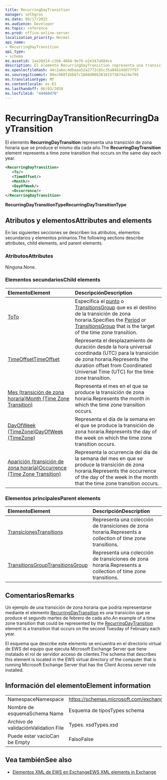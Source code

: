 ```yaml
---
title: RecurringDayTransition
manager: sethgros
ms.date: 09/17/2015
ms.audience: Developer
ms.topic: reference
ms.prod: office-online-server
localization_priority: Normal
api_name:
- RecurringDayTransition
api_type:
- schema
ms.assetid: 1ae28d14-c2b8-4084-9e76-e2e347a884ce
description: El elemento RecurringDayTransition representa una transición de zona horaria que se produce el mismo día cada año.
ms.openlocfilehash: 44c2a6ec4dbaaa52a2772cb5c35a84b14dd77f97
ms.sourcegitcommit: 88ec988f2bb67c1866d06b361615f3674a24e795
ms.translationtype: MT
ms.contentlocale: es-ES
ms.lasthandoff: 06/03/2020
ms.locfileid: "44468470"
---
```

# <a name="recurringdaytransition"></a><span data-ttu-id="1d0f4-103">RecurringDayTransition</span><span class="sxs-lookup"><span data-stu-id="1d0f4-103">RecurringDayTransition</span></span>

<span data-ttu-id="1d0f4-104">El elemento **RecurringDayTransition** representa una transición de zona horaria que se produce el mismo día cada año.</span><span class="sxs-lookup"><span data-stu-id="1d0f4-104">The **RecurringDayTransition** element represents a time zone transition that occurs on the same day each year.</span></span> 
  
```xml
<RecurringDayTransition>
   <To/>
   <TimeOffset/>
   <Month/>
   <DayOfWeek/>
   <Occurrence/>
</RecurringDayTransition>
```

 <span data-ttu-id="1d0f4-105">**RecurringDayTransitionType**</span><span class="sxs-lookup"><span data-stu-id="1d0f4-105">**RecurringDayTransitionType**</span></span>
## <a name="attributes-and-elements"></a><span data-ttu-id="1d0f4-106">Atributos y elementos</span><span class="sxs-lookup"><span data-stu-id="1d0f4-106">Attributes and elements</span></span>

<span data-ttu-id="1d0f4-107">En las siguientes secciones se describen los atributos, elementos secundarios y elementos primarios.</span><span class="sxs-lookup"><span data-stu-id="1d0f4-107">The following sections describe attributes, child elements, and parent elements.</span></span>
  
### <a name="attributes"></a><span data-ttu-id="1d0f4-108">Atributos</span><span class="sxs-lookup"><span data-stu-id="1d0f4-108">Attributes</span></span>

<span data-ttu-id="1d0f4-109">Ninguna.</span><span class="sxs-lookup"><span data-stu-id="1d0f4-109">None.</span></span>
  
### <a name="child-elements"></a><span data-ttu-id="1d0f4-110">Elementos secundarios</span><span class="sxs-lookup"><span data-stu-id="1d0f4-110">Child elements</span></span>

|<span data-ttu-id="1d0f4-111">**Elemento**</span><span class="sxs-lookup"><span data-stu-id="1d0f4-111">**Element**</span></span>|<span data-ttu-id="1d0f4-112">**Descripción**</span><span class="sxs-lookup"><span data-stu-id="1d0f4-112">**Description**</span></span>|
|:-----|:-----|
|[<span data-ttu-id="1d0f4-113">To</span><span class="sxs-lookup"><span data-stu-id="1d0f4-113">To</span></span>](to.md) <br/> |<span data-ttu-id="1d0f4-114">Especifica el [punto](period.md) o [TransitionsGroup](transitionsgroup.md) que es el destino de la transición de zona horaria.</span><span class="sxs-lookup"><span data-stu-id="1d0f4-114">Specifies the [Period](period.md) or [TransitionsGroup](transitionsgroup.md) that is the target of the time zone transition.</span></span>  <br/> |
|[<span data-ttu-id="1d0f4-115">TimeOffset</span><span class="sxs-lookup"><span data-stu-id="1d0f4-115">TimeOffset</span></span>](timeoffset.md) <br/> |<span data-ttu-id="1d0f4-116">Representa el desplazamiento de duración desde la hora universal coordinada (UTC) para la transición de zona horaria.</span><span class="sxs-lookup"><span data-stu-id="1d0f4-116">Represents the duration offset from Coordinated Universal Time (UTC) for the time zone transition.</span></span>  <br/> |
|[<span data-ttu-id="1d0f4-117">Mes (transición de zona horaria)</span><span class="sxs-lookup"><span data-stu-id="1d0f4-117">Month (Time Zone Transition)</span></span>](month-time-zone-transition.md) <br/> |<span data-ttu-id="1d0f4-118">Representa el mes en el que se produce la transición de zona horaria.</span><span class="sxs-lookup"><span data-stu-id="1d0f4-118">Represents the month in which the time zone transition occurs.</span></span>  <br/> |
|[<span data-ttu-id="1d0f4-119">DayOfWeek (TimeZone)</span><span class="sxs-lookup"><span data-stu-id="1d0f4-119">DayOfWeek (TimeZone)</span></span>](dayofweek-timezone.md) <br/> |<span data-ttu-id="1d0f4-120">Representa el día de la semana en el que se produce la transición de zona horaria.</span><span class="sxs-lookup"><span data-stu-id="1d0f4-120">Represents the day of the week on which the time zone transition occurs.</span></span>  <br/> |
|[<span data-ttu-id="1d0f4-121">Aparición (transición de zona horaria)</span><span class="sxs-lookup"><span data-stu-id="1d0f4-121">Occurrence (Time Zone Transition)</span></span>](occurrence-time-zone-transition.md) <br/> |<span data-ttu-id="1d0f4-122">Representa la ocurrencia del día de la semana del mes en que se produce la transición de zona horaria.</span><span class="sxs-lookup"><span data-stu-id="1d0f4-122">Represents the occurrence of the day of the week in the month that the time zone transition occurs.</span></span>  <br/> |
   
### <a name="parent-elements"></a><span data-ttu-id="1d0f4-123">Elementos principales</span><span class="sxs-lookup"><span data-stu-id="1d0f4-123">Parent elements</span></span>

|<span data-ttu-id="1d0f4-124">**Elemento**</span><span class="sxs-lookup"><span data-stu-id="1d0f4-124">**Element**</span></span>|<span data-ttu-id="1d0f4-125">**Descripción**</span><span class="sxs-lookup"><span data-stu-id="1d0f4-125">**Description**</span></span>|
|:-----|:-----|
|[<span data-ttu-id="1d0f4-126">Transiciones</span><span class="sxs-lookup"><span data-stu-id="1d0f4-126">Transitions</span></span>](transitions.md) <br/> |<span data-ttu-id="1d0f4-127">Representa una colección de transiciones de zona horaria.</span><span class="sxs-lookup"><span data-stu-id="1d0f4-127">Represents a collection of time zone transitions.</span></span>  <br/> |
|[<span data-ttu-id="1d0f4-128">TransitionsGroup</span><span class="sxs-lookup"><span data-stu-id="1d0f4-128">TransitionsGroup</span></span>](transitionsgroup.md) <br/> |<span data-ttu-id="1d0f4-129">Representa una colección de transiciones de zona horaria.</span><span class="sxs-lookup"><span data-stu-id="1d0f4-129">Represents a collection of time zone transitions.</span></span>  <br/> |
   
## <a name="remarks"></a><span data-ttu-id="1d0f4-130">Comentarios</span><span class="sxs-lookup"><span data-stu-id="1d0f4-130">Remarks</span></span>

<span data-ttu-id="1d0f4-131">Un ejemplo de una transición de zona horaria que podría representarse mediante el elemento [RecurringDayTransition](recurringdaytransition.md) es una transición que se produce el segundo martes de febrero de cada año.</span><span class="sxs-lookup"><span data-stu-id="1d0f4-131">An example of a time zone transition that could be represented by the [RecurringDayTransition](recurringdaytransition.md) element is a transition that occurs on the second Tuesday of February each year.</span></span> 
  
<span data-ttu-id="1d0f4-132">El esquema que describe este elemento se encuentra en el directorio virtual de EWS del equipo que ejecuta Microsoft Exchange Server que tiene instalado el rol de servidor acceso de clientes.</span><span class="sxs-lookup"><span data-stu-id="1d0f4-132">The schema that describes this element is located in the EWS virtual directory of the computer that is running Microsoft Exchange Server that has the Client Access server role installed.</span></span>
  
## <a name="element-information"></a><span data-ttu-id="1d0f4-133">Información del elemento</span><span class="sxs-lookup"><span data-stu-id="1d0f4-133">Element information</span></span>

|||
|:-----|:-----|
|<span data-ttu-id="1d0f4-134">Namespace</span><span class="sxs-lookup"><span data-stu-id="1d0f4-134">Namespace</span></span>  <br/> |https://schemas.microsoft.com/exchange/services/2006/types  <br/> |
|<span data-ttu-id="1d0f4-135">Nombre de esquema</span><span class="sxs-lookup"><span data-stu-id="1d0f4-135">Schema Name</span></span>  <br/> |<span data-ttu-id="1d0f4-136">Esquema de tipos</span><span class="sxs-lookup"><span data-stu-id="1d0f4-136">Types schema</span></span>  <br/> |
|<span data-ttu-id="1d0f4-137">Archivo de validación</span><span class="sxs-lookup"><span data-stu-id="1d0f4-137">Validation File</span></span>  <br/> |<span data-ttu-id="1d0f4-138">Types. xsd</span><span class="sxs-lookup"><span data-stu-id="1d0f4-138">Types.xsd</span></span>  <br/> |
|<span data-ttu-id="1d0f4-139">Puede estar vacío</span><span class="sxs-lookup"><span data-stu-id="1d0f4-139">Can be Empty</span></span>  <br/> |<span data-ttu-id="1d0f4-140">Falso</span><span class="sxs-lookup"><span data-stu-id="1d0f4-140">False</span></span>  <br/> |
   
## <a name="see-also"></a><span data-ttu-id="1d0f4-141">Vea también</span><span class="sxs-lookup"><span data-stu-id="1d0f4-141">See also</span></span>



- [<span data-ttu-id="1d0f4-142">Elementos XML de EWS en Exchange</span><span class="sxs-lookup"><span data-stu-id="1d0f4-142">EWS XML elements in Exchange</span></span>](ews-xml-elements-in-exchange.md)

